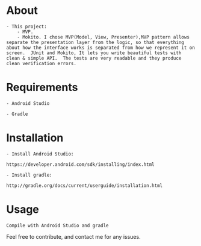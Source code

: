 # About
  

    - This project:
        - MVP.
        - Mokito. I chose MVP(Model, View, Presenter),MVP pattern allows separate the presentation layer from the logic, so that everything about how the interface works is separated from how we represent it on screen.  JUnit and Mokito, It lets you write beautiful tests with clean & simple API.  The tests are very readable and they produce clean verification errors.
  
   
# Requirements

    - Android Studio

    - Gradle


# Installation

    - Install Android Studio:

    https://developer.android.com/sdk/installing/index.html

    - Install gradle:

    http://gradle.org/docs/current/userguide/installation.html

# Usage
    Compile with Android Studio and gradle


Feel free to contribute, and contact me for any issues.
